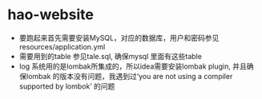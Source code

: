 # hao-website

* 要跑起来首先需要安装MySQL，对应的数据库，用户和密码参见resources/application.yml
* 需要用到的table 参见tale.sql, 确保mysql 里面有这些table
* log 系统用的是lombak所集成的，所以idea需要安装lombak plugin, 并且确保lombak 的版本没有问题，我遇到过‘you are not using a compiler supported by lombok’ 的问题
